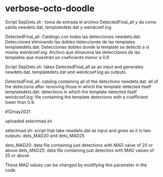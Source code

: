 # verbose-octo-doodle


Script SepDets.sh : toma de entrada el archivo DetectedFinal_all y da como salida newdets.dat, templatedets.dat y weirdcoef.log

DetectedFinal_all: Catálogo con todas las detecciones
newdets.dat: Detecciones eliminando las dobles detecciones de las templates
templatedets.dat: Detecciones dobles donde la template se detectó a sí misma
weirdcoef.log: Archivo que almacena las detecciones de las templates que muestran un coeficiente menor a 0.9

Script SepDets.sh: takes DetectedFinal_all as an input and generates newdets.dat, templatedets.dat and weirdcoef.log as outputs

DetectedFinal_all: catalog containing all of the detections 
newdets.dat: all of the detections after removing those in which the template detected itself
templatedets.dat: detections in which the template detected itself
weirdcoef.log: file containing the template detections with a coefficient lower than 0.9.


#12may2021

uploaded selectmad.sh 

selectmad.sh: script that take newdets.dat as input and gives as it is two outputs: dets_MAD20 and dets_MAD25

dets_MAD20: data file containing just detections with MAD value of 20 or above
dets_MAD25: data file containing just detectios with MAD values of 25 or above

These MAD values can be changed by modifying this parameter in the code. 
